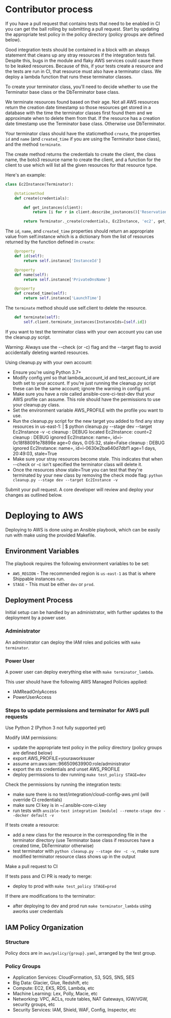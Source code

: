 # Contributor process

If you have a pull request that contains tests that need to be enabled in CI you can get the ball rolling by
submitting a pull request. Start by updating the appropriate test policy in the policy directory (policy
groups are defined below).

Good integration tests should be contained in a block with an always statement that cleans up any stray resources
if the integration tests fail. Despite this, bugs in the module and flaky AWS services could cause there to be leaked
resources. Because of this, if your tests create a resource and the tests are run in CI, that resource must also have
a terminator class. We deploy a lambda function that runs these terminator classes.

To create your terminator class, you'll need to decide whether to use the Terminator base class or the DbTerminator
base class.

We terminate resources found based on their age. Not all AWS resources return the creation date timestamp so those
resources get stored in a database with the time the terminator classes first found them and we approximate when to
delete them from that. If the resource has a creation date timestamp use the Terminator base class. Otherwise use
DbTerminator.

Your terminator class should have the staticmethod `create`, the properties `id` and `name` (and `created_time` if
you are using the Terminator base class), and the method `terminate`.

The create method returns the credentials to create the client, the class name, the boto3 resource name to create the
client, and a function for the client to use which will list all the given resources for that resource type.

Here's an example:

```python
class Ec2Instance(Terminator):

    @staticmethod
    def create(credentials):

        def get_instances(client):
            return [i for r in client.describe_instances()['Reservations'] for i in r['Instances']]

        return Terminator._create(credentials, Ec2Instance, 'ec2', get_instances)
```

The `id`, `name`, and `created_time` properties should return an appropriate value from self.instance which is
a dictionary from the list of resources returned by the function defined in `create`:

```python
    @property
    def id(self):
        return self.instance['InstanceId']

    @property
    def name(self):
        return self.instance['PrivateDnsName']

    @property
    def created_time(self):
        return self.instance['LaunchTime']
```

The `terminate` method should use self.client to delete the resource.

```python
    def terminate(self):
        self.client.terminate_instances(InstanceIds=[self.id])
```

If you want to test the terminator class with your own account you can use the cleanup.py script.

Warning: Always use the --check (or -c) flag and the --target flag to avoid accidentally deleting wanted resources.

Using cleanup.py with your own account:
  - Ensure you're using Python 3.7+
  - Modify config.yml so that lambda_account_id and test_account_id are both set to your account.
    If you're just running the cleanup.py script these can be the same account; ignore the warning in config.yml.
  - Make sure you have a role called ansible-core-ci-test-dev that your AWS profile can assume. This role should have
    the permissions to use your cleanup.py class.
  - Set the environment variable AWS_PROFILE with the profile you want to use.
  - Run the cleanup.py script for the new target you added to find any stray resources in us-east-1: |
        $ python cleanup.py --stage dev --target Ec2Instance -v -c
        cleanup     : DEBUG    located Ec2Instance: count=2
        cleanup     : DEBUG    ignored Ec2Instance: name=, id=i-0c18f88091e78898e age=0 days, 0:05:32, stale=False
        cleanup     : DEBUG    ignored Ec2Instance: name=, id=i-0630e2ba640d7dbf1 age=1 days, 20:49:03, stale=True
  - Make sure your stray resources become stale. This indicates that when --check or -c isn't specified the terminator
    class will delete it.
  - Once the resources show stale=True you can test that they're terminated by your new class by removing the check
    mode flag: `python cleanup.py --stage dev --target Ec2Instance -v`

Submit your pull request. A core developer will review and deploy your changes as outlined below.

# Deploying to AWS
Deploying to AWS is done using an Ansible playbook, which can be easily run with make using the provided Makefile.

## Environment Variables

The playbook requires the following environment variables to be set:

- `AWS_REGION` - The recommended region is `us-east-1` as that is where Shippable instances run.
- `STAGE` - This must be either `dev` or `prod`.

## Deployment Process

Initial setup can be handled by an administrator, with further updates to the deployment by a power user.

### Administrator

An administrator can deploy the IAM roles and policies with `make terminator`.

### Power User

A power user can deploy everything else with `make terminator_lambda`.

This user should have the following AWS Managed Policies applied:

- IAMReadOnlyAccess
- PowerUserAccess

### Steps to update permissions and terminator for AWS pull requests

Use Python 2 (Python 3 not fully supported yet)

Modify IAM permissions:
  - update the appropriate test policy in the policy directory (policy groups are defined below)
  - export AWS_PROFILE=youraworksuser
  - assume arn:aws:iam::966509639900:role/administrator
  - export the sts credentials and unset AWS_PROFILE
  - deploy permissions to dev running `make test_policy STAGE=dev`

Check the permissions by running the integration tests:
  - make sure there is no test/integration/cloud-config-aws.yml (will override CI credentials)
  - make sure CI key is in ~/.ansible-core-ci.key
  - run tests with `ansible-test integration [module] --remote-stage dev --docker default -v`

If tests create a resource:
  - add a new class for the resource in the corresponding file in the terminator directory (use Terminator base class
    if resources have a created time, DbTerminator otherwise)
  - test terminator with `python cleanup.py --stage dev -c -v`, make sure modified terminator resource class shows up
    in the output

Make a pull request to CI

If tests pass and CI PR is ready to merge:
  - deploy to prod with `make test_policy STAGE=prod`

If there are modifications to the terminator:
  - after deploying to dev and prod run `make terminator_lambda` using aworks user credentials

## IAM Policy Organization

### Structure

Policy docs are in `aws/policy/{group}.yaml`, arranged by the test group.

### Policy Groups
- Application Services: CloudFormation, S3, SQS, SNS, SES
- Big Data: Glacier, Glue, Redshift, etc
- Compute: EC2, EKS, RDS, Lambda, etc
- Machine Learning: Lex, Polly, Macie, etc
- Networking: VPC, ACLs, route tables, NAT Gateways, IGW/VGW, security groups, etc
- Security Services: IAM, Shield, WAF, Config, Inspector, etc
